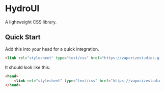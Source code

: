 # HydroUI
A lightweight CSS library.

## Quick Start
Add this into your head for a quick integration.
```html
<link rel="stylesheet" type="text/css" href="https://vaporizestudios.github.io/HydroUI/hydroui.css">
```

It should look like this:
```html
<head>
	<link rel="stylesheet" type="text/css" href="https://vaporizestudios.github.io/HydroUI/hydroui.css">
</head>
```
